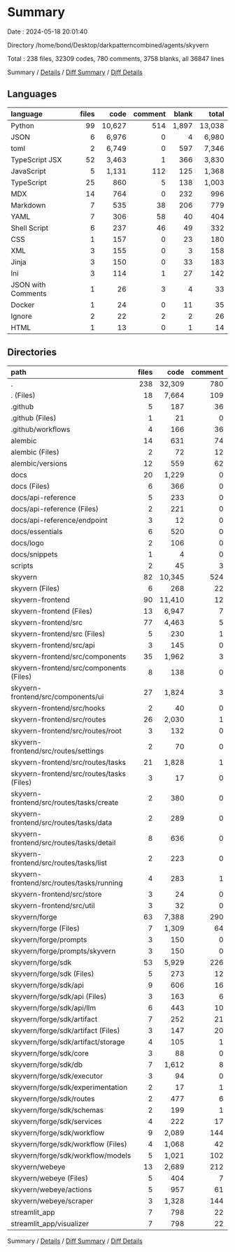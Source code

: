 # Summary

Date : 2024-05-18 20:01:40

Directory /home/bond/Desktop/darkpatterncombined/agents/skyvern

Total : 238 files,  32309 codes, 780 comments, 3758 blanks, all 36847 lines

Summary / [Details](details.md) / [Diff Summary](diff.md) / [Diff Details](diff-details.md)

## Languages
| language | files | code | comment | blank | total |
| :--- | ---: | ---: | ---: | ---: | ---: |
| Python | 99 | 10,627 | 514 | 1,897 | 13,038 |
| JSON | 6 | 6,976 | 0 | 4 | 6,980 |
| toml | 2 | 6,749 | 0 | 597 | 7,346 |
| TypeScript JSX | 52 | 3,463 | 1 | 366 | 3,830 |
| JavaScript | 5 | 1,131 | 112 | 125 | 1,368 |
| TypeScript | 25 | 860 | 5 | 138 | 1,003 |
| MDX | 14 | 764 | 0 | 232 | 996 |
| Markdown | 7 | 535 | 38 | 206 | 779 |
| YAML | 7 | 306 | 58 | 40 | 404 |
| Shell Script | 6 | 237 | 46 | 49 | 332 |
| CSS | 1 | 157 | 0 | 23 | 180 |
| XML | 3 | 155 | 0 | 3 | 158 |
| Jinja | 3 | 150 | 0 | 33 | 183 |
| Ini | 3 | 114 | 1 | 27 | 142 |
| JSON with Comments | 1 | 26 | 3 | 4 | 33 |
| Docker | 1 | 24 | 0 | 11 | 35 |
| Ignore | 2 | 22 | 2 | 2 | 26 |
| HTML | 1 | 13 | 0 | 1 | 14 |

## Directories
| path | files | code | comment | blank | total |
| :--- | ---: | ---: | ---: | ---: | ---: |
| . | 238 | 32,309 | 780 | 3,758 | 36,847 |
| . (Files) | 18 | 7,664 | 109 | 842 | 8,615 |
| .github | 5 | 187 | 36 | 29 | 252 |
| .github (Files) | 1 | 21 | 0 | 0 | 21 |
| .github/workflows | 4 | 166 | 36 | 29 | 231 |
| alembic | 14 | 631 | 74 | 146 | 851 |
| alembic (Files) | 2 | 72 | 12 | 29 | 113 |
| alembic/versions | 12 | 559 | 62 | 117 | 738 |
| docs | 20 | 1,229 | 0 | 250 | 1,479 |
| docs (Files) | 6 | 366 | 0 | 72 | 438 |
| docs/api-reference | 5 | 233 | 0 | 11 | 244 |
| docs/api-reference (Files) | 2 | 221 | 0 | 8 | 229 |
| docs/api-reference/endpoint | 3 | 12 | 0 | 3 | 15 |
| docs/essentials | 6 | 520 | 0 | 164 | 684 |
| docs/logo | 2 | 106 | 0 | 2 | 108 |
| docs/snippets | 1 | 4 | 0 | 1 | 5 |
| scripts | 2 | 45 | 3 | 22 | 70 |
| skyvern | 82 | 10,345 | 524 | 1,783 | 12,652 |
| skyvern (Files) | 6 | 268 | 22 | 123 | 413 |
| skyvern-frontend | 90 | 11,410 | 12 | 573 | 11,995 |
| skyvern-frontend (Files) | 13 | 6,947 | 7 | 48 | 7,002 |
| skyvern-frontend/src | 77 | 4,463 | 5 | 525 | 4,993 |
| skyvern-frontend/src (Files) | 5 | 230 | 1 | 32 | 263 |
| skyvern-frontend/src/api | 3 | 145 | 0 | 23 | 168 |
| skyvern-frontend/src/components | 35 | 1,962 | 3 | 291 | 2,256 |
| skyvern-frontend/src/components (Files) | 8 | 138 | 0 | 39 | 177 |
| skyvern-frontend/src/components/ui | 27 | 1,824 | 3 | 252 | 2,079 |
| skyvern-frontend/src/hooks | 2 | 40 | 0 | 10 | 50 |
| skyvern-frontend/src/routes | 26 | 2,030 | 1 | 147 | 2,178 |
| skyvern-frontend/src/routes/root | 3 | 132 | 0 | 11 | 143 |
| skyvern-frontend/src/routes/settings | 2 | 70 | 0 | 7 | 77 |
| skyvern-frontend/src/routes/tasks | 21 | 1,828 | 1 | 129 | 1,958 |
| skyvern-frontend/src/routes/tasks (Files) | 3 | 17 | 0 | 5 | 22 |
| skyvern-frontend/src/routes/tasks/create | 2 | 380 | 0 | 15 | 395 |
| skyvern-frontend/src/routes/tasks/data | 2 | 289 | 0 | 12 | 301 |
| skyvern-frontend/src/routes/tasks/detail | 8 | 636 | 0 | 54 | 690 |
| skyvern-frontend/src/routes/tasks/list | 2 | 223 | 0 | 11 | 234 |
| skyvern-frontend/src/routes/tasks/running | 4 | 283 | 1 | 32 | 316 |
| skyvern-frontend/src/store | 3 | 24 | 0 | 10 | 34 |
| skyvern-frontend/src/util | 3 | 32 | 0 | 12 | 44 |
| skyvern/forge | 63 | 7,388 | 290 | 1,203 | 8,881 |
| skyvern/forge (Files) | 7 | 1,309 | 64 | 146 | 1,519 |
| skyvern/forge/prompts | 3 | 150 | 0 | 33 | 183 |
| skyvern/forge/prompts/skyvern | 3 | 150 | 0 | 33 | 183 |
| skyvern/forge/sdk | 53 | 5,929 | 226 | 1,024 | 7,179 |
| skyvern/forge/sdk (Files) | 5 | 273 | 12 | 82 | 367 |
| skyvern/forge/sdk/api | 9 | 606 | 16 | 129 | 751 |
| skyvern/forge/sdk/api (Files) | 3 | 163 | 6 | 42 | 211 |
| skyvern/forge/sdk/api/llm | 6 | 443 | 10 | 87 | 540 |
| skyvern/forge/sdk/artifact | 7 | 252 | 21 | 60 | 333 |
| skyvern/forge/sdk/artifact (Files) | 3 | 147 | 20 | 30 | 197 |
| skyvern/forge/sdk/artifact/storage | 4 | 105 | 1 | 30 | 136 |
| skyvern/forge/sdk/core | 3 | 88 | 0 | 31 | 119 |
| skyvern/forge/sdk/db | 7 | 1,612 | 8 | 207 | 1,827 |
| skyvern/forge/sdk/executor | 3 | 94 | 0 | 21 | 115 |
| skyvern/forge/sdk/experimentation | 2 | 17 | 1 | 10 | 28 |
| skyvern/forge/sdk/routes | 2 | 477 | 6 | 53 | 536 |
| skyvern/forge/sdk/schemas | 2 | 199 | 1 | 32 | 232 |
| skyvern/forge/sdk/services | 4 | 222 | 17 | 53 | 292 |
| skyvern/forge/sdk/workflow | 9 | 2,089 | 144 | 346 | 2,579 |
| skyvern/forge/sdk/workflow (Files) | 4 | 1,068 | 42 | 125 | 1,235 |
| skyvern/forge/sdk/workflow/models | 5 | 1,021 | 102 | 221 | 1,344 |
| skyvern/webeye | 13 | 2,689 | 212 | 457 | 3,358 |
| skyvern/webeye (Files) | 5 | 404 | 7 | 83 | 494 |
| skyvern/webeye/actions | 5 | 957 | 61 | 194 | 1,212 |
| skyvern/webeye/scraper | 3 | 1,328 | 144 | 180 | 1,652 |
| streamlit_app | 7 | 798 | 22 | 113 | 933 |
| streamlit_app/visualizer | 7 | 798 | 22 | 113 | 933 |

Summary / [Details](details.md) / [Diff Summary](diff.md) / [Diff Details](diff-details.md)